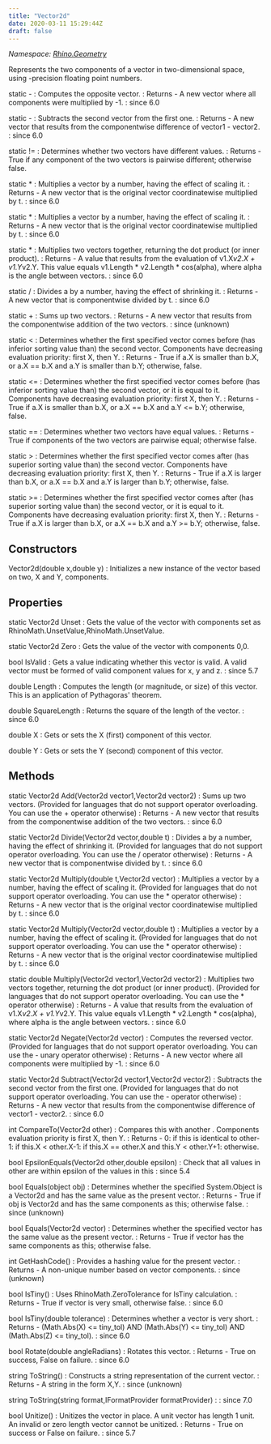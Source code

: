 ```yaml
---
title: "Vector2d"
date: 2020-03-11 15:29:44Z
draft: false
---
```


*Namespace: [Rhino.Geometry](../)*

Represents the two components of a vector in two-dimensional space,
   using -precision floating point numbers.

static -
: Computes the opposite vector.
: Returns - A new vector where all components were multiplied by -1.
: since 6.0

static -
: Subtracts the second vector from the first one.
: Returns - A new vector that results from the componentwise difference of vector1 - vector2.
: since 6.0

static !=
: Determines whether two vectors have different values.
: Returns - True if any component of the two vectors is pairwise different; otherwise false.

static *
: Multiplies a vector by a number, having the effect of scaling it.
: Returns - A new vector that is the original vector coordinatewise multiplied by t.
: since 6.0

static *
: Multiplies a vector by a number, having the effect of scaling it.
: Returns - A new vector that is the original vector coordinatewise multiplied by t.
: since 6.0

static *
: Multiplies two vectors together, returning the dot product (or inner product).
: Returns - A value that results from the evaluation of v1.X*v2.X + v1.Y*v2.Y.
     This value equals v1.Length * v2.Length * cos(alpha), where alpha is the angle between vectors.
: since 6.0

static /
: Divides a  by a number, having the effect of shrinking it.
: Returns - A new vector that is componentwise divided by t.
: since 6.0

static +
: Sums up two vectors.
: Returns - A new vector that results from the componentwise addition of the two vectors.
: since (unknown)

static <
: Determines whether the first specified vector comes before
     (has inferior sorting value than) the second vector.
     Components have decreasing evaluation priority: first X, then Y.
: Returns - True if a.X is smaller than b.X, or a.X == b.X and a.Y is smaller than b.Y; otherwise, false.

static <=
: Determines whether the first specified vector comes before
     (has inferior sorting value than) the second vector, or it is equal to it.
     Components have decreasing evaluation priority: first X, then Y.
: Returns - True if a.X is smaller than b.X, or a.X == b.X and a.Y <= b.Y; otherwise, false.

static ==
: Determines whether two vectors have equal values.
: Returns - True if components of the two vectors are pairwise equal; otherwise false.

static >
: Determines whether the first specified vector comes after
     (has superior sorting value than) the second vector.
     Components have decreasing evaluation priority: first X, then Y.
: Returns - True if a.X is larger than b.X, or a.X == b.X and a.Y is larger than b.Y; otherwise, false.

static >=
: Determines whether the first specified vector comes after
     (has superior sorting value than) the second vector, or it is equal to it.
     Components have decreasing evaluation priority: first X, then Y.
: Returns - True if a.X is larger than b.X, or a.X == b.X and a.Y >= b.Y; otherwise, false.
## Constructors

Vector2d(double x,double y)
: Initializes a new instance of the vector based on two, X and Y, components.
## Properties

static Vector2d Unset
: Gets the value of the vector with components set as RhinoMath.UnsetValue,RhinoMath.UnsetValue.

static Vector2d Zero
: Gets the value of the vector with components 0,0.

bool IsValid
: Gets a value indicating whether this vector is valid. 
     A valid vector must be formed of valid component values for x, y and z.
: since 5.7

double Length
: Computes the length (or magnitude, or size) of this vector.
     This is an application of Pythagoras' theorem.

double SquareLength
: Returns the square of the length of the vector.
: since 6.0

double X
: Gets or sets the X (first) component of this vector.

double Y
: Gets or sets the Y (second) component of this vector.
## Methods

static Vector2d Add(Vector2d vector1,Vector2d vector2)
: Sums up two vectors.
     (Provided for languages that do not support operator overloading. You can use the + operator otherwise)
: Returns - A new vector that results from the componentwise addition of the two vectors.
: since 6.0

static Vector2d Divide(Vector2d vector,double t)
: Divides a  by a number, having the effect of shrinking it.
     (Provided for languages that do not support operator overloading. You can use the / operator otherwise)
: Returns - A new vector that is componentwise divided by t.
: since 6.0

static Vector2d Multiply(double t,Vector2d vector)
: Multiplies a vector by a number, having the effect of scaling it.
     (Provided for languages that do not support operator overloading. You can use the * operator otherwise)
: Returns - A new vector that is the original vector coordinatewise multiplied by t.
: since 6.0

static Vector2d Multiply(Vector2d vector,double t)
: Multiplies a vector by a number, having the effect of scaling it.
     (Provided for languages that do not support operator overloading. You can use the * operator otherwise)
: Returns - A new vector that is the original vector coordinatewise multiplied by t.
: since 6.0

static double Multiply(Vector2d vector1,Vector2d vector2)
: Multiplies two vectors together, returning the dot product (or inner product).
     (Provided for languages that do not support operator overloading. You can use the * operator otherwise)
: Returns - A value that results from the evaluation of v1.X*v2.X + v1.Y*v2.Y.
     This value equals v1.Length * v2.Length * cos(alpha), where alpha is the angle between vectors.
: since 6.0

static Vector2d Negate(Vector2d vector)
: Computes the reversed vector.
     (Provided for languages that do not support operator overloading. You can use the - unary operator otherwise)
: Returns - A new vector where all components were multiplied by -1.
: since 6.0

static Vector2d Subtract(Vector2d vector1,Vector2d vector2)
: Subtracts the second vector from the first one.
     (Provided for languages that do not support operator overloading. You can use the - operator otherwise)
: Returns - A new vector that results from the componentwise difference of vector1 - vector2.
: since 6.0

int CompareTo(Vector2d other)
: Compares this  with another .
     Components evaluation priority is first X, then Y.
: Returns - 0: if this is identical to other-1: if this.X < other.X-1: if this.X == other.X and this.Y < other.Y+1: otherwise.

bool EpsilonEquals(Vector2d other,double epsilon)
: Check that all values in other are within epsilon of the values in this
: since 5.4

bool Equals(object obj)
: Determines whether the specified System.Object is a Vector2d and has the same value as the present vector.
: Returns - True if obj is Vector2d and has the same components as this; otherwise false.
: since (unknown)

bool Equals(Vector2d vector)
: Determines whether the specified vector has the same value as the present vector.
: Returns - True if vector has the same components as this; otherwise false.

int GetHashCode()
: Provides a hashing value for the present vector.
: Returns - A non-unique number based on vector components.
: since (unknown)

bool IsTiny()
: Uses RhinoMath.ZeroTolerance for IsTiny calculation.
: Returns - True if vector is very small, otherwise false.
: since 6.0

bool IsTiny(double tolerance)
: Determines whether a vector is very short.
: Returns - (Math.Abs(X) <= tiny_tol) AND (Math.Abs(Y) <= tiny_tol) AND (Math.Abs(Z) <= tiny_tol).
: since 6.0

bool Rotate(double angleRadians)
: Rotates this vector.
: Returns - True on success, False on failure.
: since 6.0

string ToString()
: Constructs a string representation of the current vector.
: Returns - A string in the form X,Y.
: since (unknown)

string ToString(string format,IFormatProvider formatProvider)
: 
: since 7.0

bool Unitize()
: Unitizes the vector in place. A unit vector has length 1 unit. 
     An invalid or zero length vector cannot be unitized.
: Returns - True on success or False on failure.
: since 5.7
